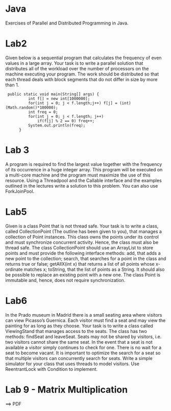 # Java
Exercises of Parallel and Distributed Programming in Java.

# Lab2
Given below is a sequential program that calculates the frequency of even values in a large array. Your task is to write a parallel solution that distributes all of the workload over the number of processors on the machine executing your program. The work should be distributed so that each thread deals with block segments that do not differ in size by more than 1.

```
 public static void main(String[] args) {
          int f[] = new int[1000000];
          for(int j = 0; j < f.length;j++) f[j] = (int)(Math.random()*100000);
          int freq = 0;
          for(int j = 0; j < f.length; j++)
        	  if(f[j] % 2 == 0) freq++;
          System.out.println(freq);
      }
 ```
 # Lab 3
 A program is required to find the largest value together with the frequency of its occurrence in a huge integer array. This program will be executed on a multi-core machine and the program must maximize the use of this resource. Using a Threadpool and the Callable interface and the examples outlined in the lectures write a solution to this problem. You can also use ForkJoinPool.
 
 # Lab5
Given is a class Point that is not thread safe. Your task is to write a class, called CollectionPoint (The outline has been given to you), that manages a collection of Point instances. This class owns the points under its control and must synchronize concurrent activity. Hence, the class must also be thread safe. The class CollectionPoint should use an ArrayList to store points and must provide the following interface methods: add, that adds a new point to the collection; search, that searches for a point in the class and returns true or false; getAllX(int x) that returns a list of all points whose x-ordinate matches x; toString, that the list of points as a String. It should also be possible to replace an existing point with a new one. The class Point is immutable and, hence, does not require synchronization.


# Lab6
In the Prado museum in Madrid there is a small seating area where visitors can view Picasso’s Guernica. 
Each visitor must find a seat and may view the painting for as long as they choose. 
Your task is to write a class called ViewingStand that manages access to the seats. 
The class has two methods: findSeat and leaveSeat. 
Seats may not be shared by visitors, i.e. two visitors cannot share the same seat. 
In the event that a seat is not available a visitor simply continues to check for one. 
There is no wait for a seat to become vacant. 
It is important to optimize the search for a seat so that multiple visitors can concurrently search for seats. 
Write a simple simulator for your class that uses threads to model visitors. 
Use ReentrantLock with Condition to implement.

# Lab 9 - Matrix Multiplication
==> PDF


